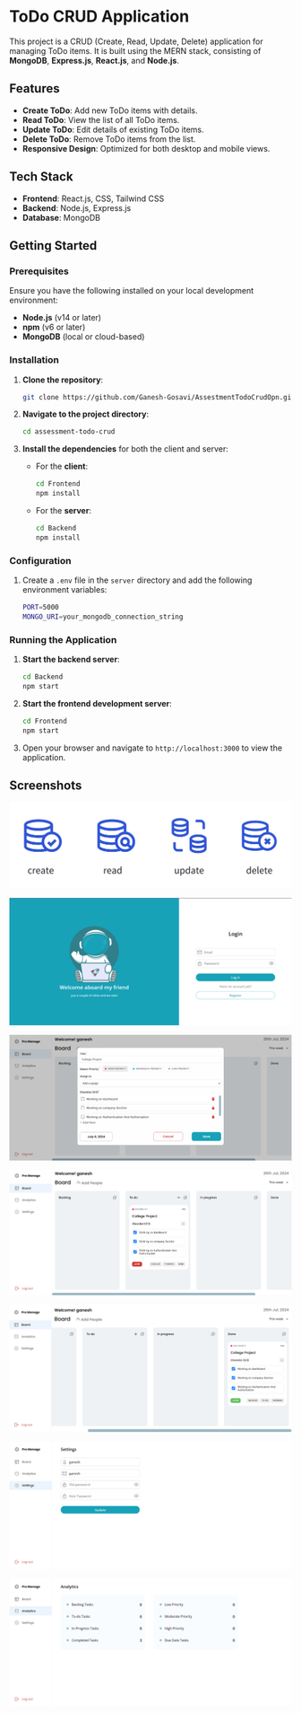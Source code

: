 # ToDo CRUD Application

This project is a CRUD (Create, Read, Update, Delete) application for managing ToDo items. It is built using the MERN stack, consisting of **MongoDB**, **Express.js**, **React.js**, and **Node.js**.

## Features

- **Create ToDo**: Add new ToDo items with details.
- **Read ToDo**: View the list of all ToDo items.
- **Update ToDo**: Edit details of existing ToDo items.
- **Delete ToDo**: Remove ToDo items from the list.
- **Responsive Design**: Optimized for both desktop and mobile views.

## Tech Stack

- **Frontend**: React.js, CSS, Tailwind CSS
- **Backend**: Node.js, Express.js
- **Database**: MongoDB

## Getting Started

### Prerequisites

Ensure you have the following installed on your local development environment:

- **Node.js** (v14 or later)
- **npm** (v6 or later)
- **MongoDB** (local or cloud-based)

### Installation

1. **Clone the repository**:

    ```bash
    git clone https://github.com/Ganesh-Gosavi/AssestmentTodoCrudOpn.git
    ```

2. **Navigate to the project directory**:

    ```bash
    cd assessment-todo-crud
    ```

3. **Install the dependencies** for both the client and server:

    - For the **client**:

        ```bash
        cd Frontend
        npm install
        ```

    - For the **server**:

        ```bash
        cd Backend
        npm install
        ```

### Configuration

1. Create a `.env` file in the `server` directory and add the following environment variables:

    ```bash
    PORT=5000
    MONGO_URI=your_mongodb_connection_string
    ```

### Running the Application

1. **Start the backend server**:

    ```bash
    cd Backend
    npm start
    ```

2. **Start the frontend development server**:

    ```bash
    cd Frontend
    npm start
    ```

3. Open your browser and navigate to `http://localhost:3000` to view the application.


## Screenshots

![App Screenshot](./TaskManager/crud.png) 

![App Screenshot](./TaskManager/ss1.png)

![App Screenshot](./TaskManager/ss2.png)

![App Screenshot](./TaskManager/ss3.png)

![App Screenshot](./TaskManager/ss4.png)

![App Screenshot](./TaskManager/ss5.png)

![App Screenshot](./TaskManager/ss6.png)


